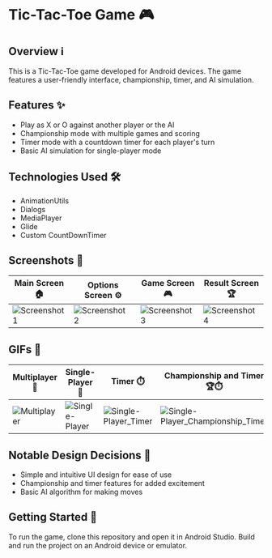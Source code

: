 # Tic-Tac-Toe Game 🎮

## Overview ℹ️

This is a Tic-Tac-Toe game developed for Android devices. The game features a user-friendly interface, championship, timer, and AI simulation.

## Features ✨

- Play as X or O against another player or the AI
- Championship mode with multiple games and scoring
- Timer mode with a countdown timer for each player's turn
- Basic AI simulation for single-player mode

## Technologies Used 🛠️

- AnimationUtils
- Dialogs
- MediaPlayer
- Glide
- Custom CountDownTimer

## Screenshots 📸

| Main Screen 🏠 | Options Screen ⚙️ | Game Screen 🎮 | Result Screen 🏆 |
|---|---|---|---|
| ![Screenshot 1](https://github.com/tolipovmurodjon/tic-tac-toe/assets/173606323/496ab66b-df1e-422e-94e1-e9f9890adca7) | ![Screenshot 2](https://github.com/tolipovmurodjon/tic-tac-toe/assets/173606323/68647c88-0b6a-4397-87d8-29bd1ca6cc38) | ![Screenshot 3](https://github.com/tolipovmurodjon/tic-tac-toe/assets/173606323/1cb3d6e8-2713-404e-b8a8-d595dd8ae8e8) | ![Screenshot 4](https://github.com/tolipovmurodjon/tic-tac-toe/assets/173606323/e0e86792-0732-48ab-9ff2-1da92c0e0c90) |

## GIFs 🎥

| Multiplayer 👫 | Single-Player 🤖 | Timer ⏱️ | Championship and Timer 🏆⏱️ |
|---|---|---|---|
| ![Multiplayer](https://github.com/tolipovmurodjon/tic-tac-toe/assets/173606323/96c207d8-6985-44f6-802b-2e8b180b3408) | ![Single-Player](https://github.com/tolipovmurodjon/tic-tac-toe/assets/173606323/fbcea0a4-bf9f-4df1-ac22-0d3c6ad5f75b) | ![Single-Player_Timer](https://github.com/tolipovmurodjon/tic-tac-toe/assets/173606323/150699a7-9677-46e2-94b0-b0c12b563b90) | ![Single-Player_Championship_Timer](https://github.com/tolipovmurodjon/tic-tac-toe/assets/173606323/5294dbc7-826b-46c2-b718-d0de229b092a) |

## Notable Design Decisions 🎨

- Simple and intuitive UI design for ease of use
- Championship and timer features for added excitement
- Basic AI algorithm for making moves

## Getting Started 🚀

To run the game, clone this repository and open it in Android Studio. Build and run the project on an Android device or emulator.

